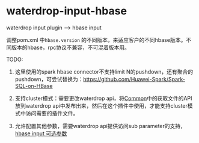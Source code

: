 # waterdrop-input-hbase
waterdrop input plugin --> hbase input

调整pom.xml 中`hbase.version` 的不同版本，来适应客户的不同hbase版本。不同版本的hbase，rpc协议不兼容，不可混着版本用。

TODO:

1. 这里使用的spark hbase connector不支持limit N的pushdown，还有聚合的pushdown，可尝试替换为：https://github.com/Huawei-Spark/Spark-SQL-on-HBase

2. 支持cluster模式：需要更改waterdrop api，将[Common](https://github.com/InterestingLab/waterdrop/blob/master/waterdrop-core/src/main/scala/io/github/interestinglab/waterdrop/config/Common.scala)中的获取文件的API放到waterdrop api中发布出来，然后在这个插件中使用，才能支持cluster模式中访问需要的插件文件。

3. 允许配置其他参数，需要waterdrop api提供访问sub parameter的支持，[hbase input 可选参数](https://github.com/hortonworks-spark/shc/blob/9f53dd29b7032ffde24507c3c3194559e95c4695/core/src/main/scala/org/apache/spark/sql/execution/datasources/hbase/HBaseRelation.scala#L77)
